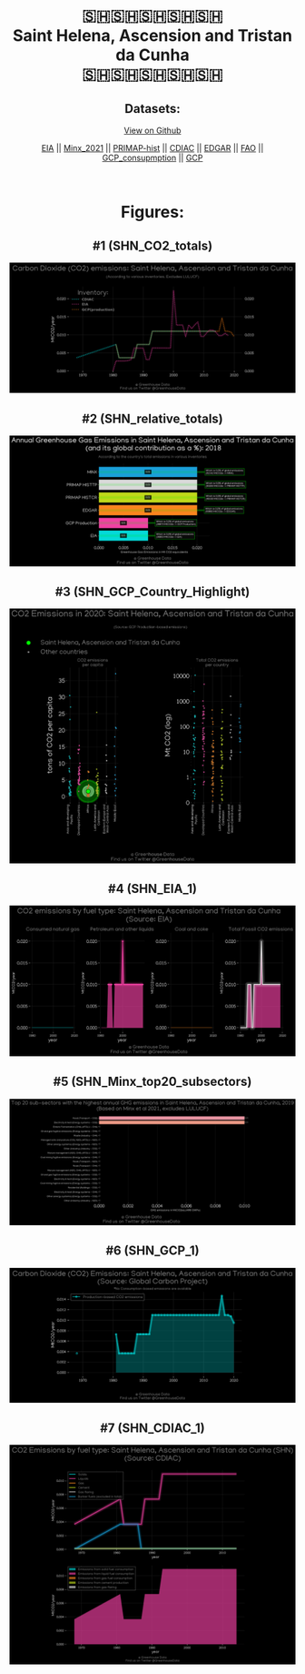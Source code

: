 
<center>
<h1 align="center">
🇸🇭🇸🇭🇸🇭🇸🇭🇸🇭
<br>
Saint Helena, Ascension and Tristan da Cunha
<br>
🇸🇭🇸🇭🇸🇭🇸🇭🇸🇭
</h1>
<h2>Datasets:</h2>
<p><a href="https://github.com/dquintani/GreenhouseData/tree/master/country_data/SHN_Saint Helena, Ascension and Tristan da Cunha/data">View on Github</a>
<br></p><p><a href="data/SHN_EIA.csv">EIA</a> || <a href="data/SHN_Minx_2021.csv">Minx_2021</a> || <a href="data/SHN_PRIMAP-hist.csv">PRIMAP-hist</a> || <a href="data/SHN_CDIAC.csv">CDIAC</a> || <a href="data/SHN_EDGAR.csv">EDGAR</a> || <a href="data/SHN_FAO.csv">FAO</a> || <a href="data/SHN_GCP_consupmption.csv">GCP_consupmption</a> || <a href="data/SHN_GCP.csv">GCP</a></p><p><br></p>
<h1>Figures:</h1><h2>#1 (SHN_CO2_totals)</h2>
<p><img alt="" src="figures/SHN_CO2_totals.png" /></p><h2>#2 (SHN_relative_totals)</h2>
<p><img alt="" src="figures/SHN_relative_totals.png" /></p><h2>#3 (SHN_GCP_Country_Highlight)</h2>
<p><img alt="" src="figures/SHN_GCP_Country_Highlight.png" /></p><h2>#4 (SHN_EIA_1)</h2>
<p><img alt="" src="figures/SHN_EIA_1.png" /></p><h2>#5 (SHN_Minx_top20_subsectors)</h2>
<p><img alt="" src="figures/SHN_Minx_top20_subsectors.png" /></p><h2>#6 (SHN_GCP_1)</h2>
<p><img alt="" src="figures/SHN_GCP_1.png" /></p><h2>#7 (SHN_CDIAC_1)</h2>
<p><img alt="" src="figures/SHN_CDIAC_1.png" /></p>